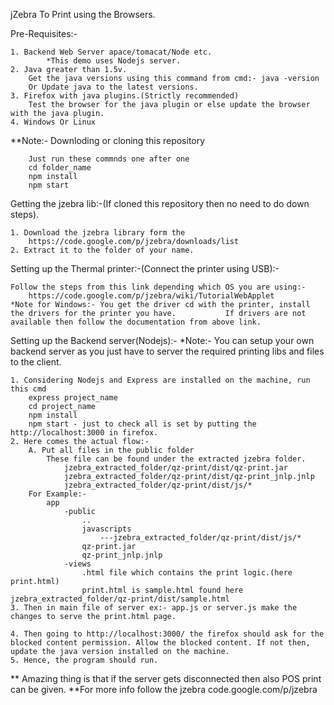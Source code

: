 jZebra To Print using the Browsers.

Pre-Requisites:-

	1. Backend Web Server apace/tomacat/Node etc.
			*This demo uses Nodejs server.
	2. Java greater than 1.5v.
		Get the java versions using this command from cmd:- java -version
		Or Update java to the latest versions.
	3. Firefox with java plugins.(Strictly recommended)
		Test the browser for the java plugin or else update the browser with the java plugin.
	4. Windows Or Linux

**Note:- Downloding or cloning this repository

        Just run these commnds one after one 
        cd folder_name 
        npm install 
        npm start

Getting the jzebra lib:-(If cloned this repository then no need to do down steps).

	1. Download the jzebra library form the 
		https://code.google.com/p/jzebra/downloads/list
	2. Extract it to the folder of your name.

Setting up the Thermal printer:-(Connect the printer using USB):-
	
	Follow the steps from this link depending which OS you are using:-
		https://code.google.com/p/jzebra/wiki/TutorialWebApplet
	*Note for Windows:- You get the driver cd with the printer, install the drivers for the printer you have. 			If drivers are not available then follow the documentation from above link.

Setting up the Backend server(Nodejs):-
	*Note:- You can setup your own backend server as you just have to server the required printing libs and 			files to the client.
	
	1. Considering Nodejs and Express are installed on the machine, run this cmd
		express project_name
		cd project_name
		npm install
		npm start - just to check all is set by putting the http://localhost:3000 in firefox.
	2. Here comes the actual flow:-
		A. Put all files in the public folder
			These file can be found under the extracted jzebra folder. 
				jzebra_extracted_folder/qz-print/dist/qz-print.jar
				jzebra_extracted_folder/qz-print/dist/qz-print_jnlp.jnlp
				jzebra_extracted_folder/qz-print/dist/js/*
		For Example:-
			app
				-public
					..
					javascripts
						---jzebra_extracted_folder/qz-print/dist/js/*
					qz-print.jar
					qz-print_jnlp.jnlp
				-views
					.html file which contains the print logic.(here print.html)
					print.html is sample.html found here jzebra_extracted_folder/qz-print/dist/sample.html
	3. Then in main file of server ex:- app.js or server.js make the changes to serve the print.html page.

	4. Then going to http://localhost:3000/ the firefox should ask for the blocked content permission. Allow the blocked content. If not then, update the java version installed on the machine.
	5. Hence, the program should run.

** Amazing thing is that if the server gets disconnected then also POS print can be given.
**For more info follow the jzebra code.google.com/p/jzebra
